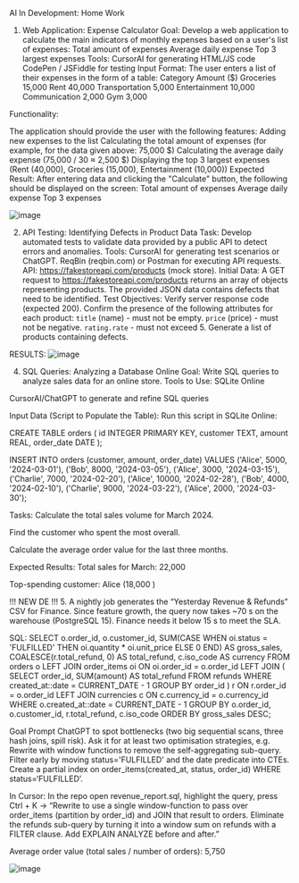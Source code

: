 AI In Development: Home Work
1. Web Application: Expense Calculator
Goal:
Develop a web application to calculate the main indicators of monthly expenses based on a user's list of expenses:
Total amount of expenses
Average daily expense
Top 3 largest expenses
Tools:
CursorAI for generating HTML/JS code
CodePen / JSFiddle for testing
Input Format:
The user enters a list of their expenses in the form of a table:
Category
Amount ($)
Groceries
15,000
Rent
40,000
Transportation
5,000
Entertainment
10,000
Communication
2,000
Gym
3,000

Functionality:

The application should provide the user with the following features:
Adding new expenses to the list
Calculating the total amount of expenses (for example, for the data given above: 75,000 $)
Calculating the average daily expense (75,000 / 30 ≈ 2,500 $)
Displaying the top 3 largest expenses (Rent (40,000), Groceries (15,000), Entertainment (10,000))
Expected Result:
After entering data and clicking the "Calculate" button, the following should be displayed on the screen:
Total amount of expenses
Average daily expense
Top 3 expenses

![image](https://github.com/user-attachments/assets/f62cf303-3708-4522-b631-2231762e8003)



2. API Testing: Identifying Defects in Product Data
Task:
Develop automated tests to validate data provided by a public API to detect errors and anomalies.
Tools:
CursorAI for generating test scenarios or ChatGPT.
ReqBin (reqbin.com) or Postman for executing API requests.
API: https://fakestoreapi.com/products (mock store).
Initial Data:
A GET request to https://fakestoreapi.com/products returns an array of objects representing products. The provided JSON data contains defects that need to be identified.
Test Objectives:
Verify server response code (expected 200).
Confirm the presence of the following attributes for each product:
`title` (name) - must not be empty.
`price` (price) - must not be negative.
`rating.rate` -  must not exceed 5.
Generate a list of products containing defects.

RESULTS:
![image](https://github.com/user-attachments/assets/746b98ea-d3a2-4418-91b5-1a348d37f9a8)



4. SQL Queries: Analyzing a Database Online
Goal:
 Write SQL queries to analyze sales data for an online store.
Tools to Use:
SQLite Online


CursorAI/ChatGPT to generate and refine SQL queries


Input Data (Script to Populate the Table):
Run this script in SQLite Online:

CREATE TABLE orders (
    id INTEGER PRIMARY KEY,
    customer TEXT,
    amount REAL,
    order_date DATE
);

INSERT INTO orders (customer, amount, order_date) VALUES
('Alice', 5000, '2024-03-01'),
('Bob', 8000, '2024-03-05'),
('Alice', 3000, '2024-03-15'),
('Charlie', 7000, '2024-02-20'),
('Alice', 10000, '2024-02-28'),
('Bob', 4000, '2024-02-10'),
('Charlie', 9000, '2024-03-22'),
('Alice', 2000, '2024-03-30');


Tasks:
Calculate the total sales volume for March 2024.


Find the customer who spent the most overall.


Calculate the average order value for the last three months.


Expected Results:
Total sales for March: 22,000 


Top-spending customer: Alice (18,000 )

!!! NEW DE !!!
5. 
A nightly job generates the “Yesterday Revenue & Refunds” CSV for Finance.
Since feature growth, the query now takes ~70 s on the warehouse (PostgreSQL 15). Finance needs it below 15 s to meet the SLA.

SQL:
SELECT
    o.order_id,
    o.customer_id,
    SUM(CASE WHEN oi.status = 'FULFILLED' THEN oi.quantity * oi.unit_price ELSE 0 END) AS gross_sales,
    COALESCE(r.total_refund, 0) AS total_refund,
    c.iso_code                                   AS currency
FROM orders o
LEFT JOIN order_items oi
       ON oi.order_id = o.order_id
LEFT JOIN (
    SELECT
        order_id,
        SUM(amount) AS total_refund
    FROM refunds
    WHERE created_at::date = CURRENT_DATE - 1
    GROUP BY order_id
) r ON r.order_id = o.order_id
LEFT JOIN currencies c
       ON c.currency_id = o.currency_id
WHERE o.created_at::date = CURRENT_DATE - 1
GROUP BY
    o.order_id, o.customer_id, r.total_refund, c.iso_code
ORDER BY gross_sales DESC;

Goal
Prompt ChatGPT to spot bottlenecks (two big sequential scans, three hash joins, spill risk).
Ask it for at least two optimisation strategies, e.g. 
Rewrite with window functions to remove the self-aggregating sub-query.
Filter early by moving status='FULFILLED' and the date predicate into CTEs.
Create a partial index on order_items(created_at, status, order_id) WHERE status=‘FULFILLED’.


In Cursor: In the repo open revenue_report.sql, highlight the query, press Ctrl + K →
“Rewrite to use a single window-function to pass over order_items (partition by order_id) and JOIN that result to orders. Eliminate the refunds sub-query by turning it into a window sum on refunds with a FILTER clause. Add EXPLAIN ANALYZE before and after.”



Average order value (total sales / number of orders): 5,750 


![image](https://github.com/user-attachments/assets/afd5d54e-921e-42fc-a93e-d6d74cc39987)

